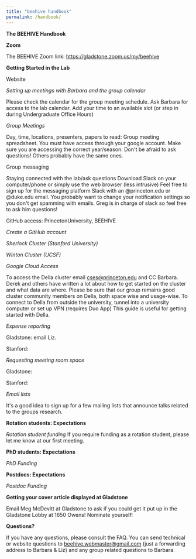 ```yaml
---
title: "beehive handbook"
permalink: /handbook/
---
```


**The BEEHIVE Handbook**

**Zoom**

The BEEHIVE Zoom link: https://gladstone.zoom.us/my/beehive



**Getting Started in the Lab**

Website

*Setting up meetings with Barbara and the group calendar*

Please check the calendar for the group meeting schedule.
Ask Barbara for access to the lab calendar.
Add your time to an available slot (or step in during Undergraduate Office Hours)

*Group Meetings*

Day, time, locations, presenters, papers to read: Group meeting spreadsheet. You must have access through your google account. Make sure you are accessing the correct year/season.
Don't be afraid to ask questions! Others probably have the same ones.

Group messaging

Staying connected with the lab/ask questions
Download Slack on your computer/phone or simply use the web browser (less intrusive)
Feel free to sign up for the messaging platform Slack with an @princeton.edu or @duke.edu email.
You probably want to change your notification settings so you don't get spamming with emails.
Greg is in charge of slack so feel free to ask him questions!

GitHub access: PrincetonUniversity, BEEHIVE

*Create a GitHub account*


*Sherlock Cluster (Stanford University)*

*Winton Cluster (UCSF)*

*Google Cloud Access*

To access the Della cluster email cses@princeton.edu and CC Barbara. Derek and others have written a lot about how to get started on the cluster and what data are where. Please be sure that our group remains good cluster community members on Della, both space wise and usage-wise.
To connect to Della from outside the university, tunnel into a university computer or set up VPN (requires Duo App)
This guide is useful for getting started with Della.

*Expense reporting*

Gladstone: email Liz.

Stanford: 

*Requesting meeting room space*

Gladstone: 

Stanford:

*Email lists*

It's a good idea to sign up for a few mailing lists that announce talks related to the groups research.

**Rotation students: Expectations**


*Rotation student funding*
If you require funding as a rotation student, please let me know at our first meeting.

**PhD students: Expectations**

*PhD Funding*

**Postdocs: Expectations**

*Postdoc Funding*

**Getting your cover article displayed at Gladstone**

Email Meg McDevitt at Gladstone to ask if you could get it put up in the Gladstone Lobby at 1650 Owens! Nominate yourself!

**Questions?**

If you have any questions, please consult the FAQ. You can send technical or website questions to beehive.webmaster@gmail.com (just a forwarding address to Barbara & Liz) and any group related questions to Barbara.

